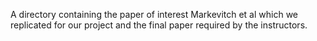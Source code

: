 A directory containing the paper of interest Markevitch et al which we replicated for our project and the final paper required by the instructors.
